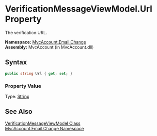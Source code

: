 VerificationMessageViewModel.Url Property
=========================================
The verification URL.

**Namespace:** [MvcAccount.Email.Change][1]  
**Assembly:** MvcAccount (in MvcAccount.dll)

Syntax
------

```csharp
public string Url { get; set; }
```

### Property Value
Type: [String][2]

See Also
--------
[VerificationMessageViewModel Class][3]  
[MvcAccount.Email.Change Namespace][1]  

[1]: ../README.md
[2]: http://msdn.microsoft.com/en-us/library/s1wwdcbf
[3]: README.md